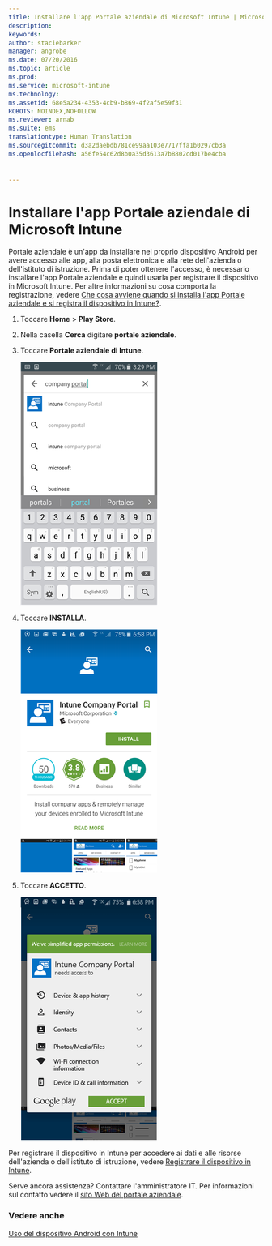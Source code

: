 ```yaml
---
title: Installare l'app Portale aziendale di Microsoft Intune | Microsoft Intune
description: 
keywords: 
author: staciebarker
manager: angrobe
ms.date: 07/20/2016
ms.topic: article
ms.prod: 
ms.service: microsoft-intune
ms.technology: 
ms.assetid: 68e5a234-4353-4cb9-b869-4f2af5e59f31
ROBOTS: NOINDEX,NOFOLLOW
ms.reviewer: arnab
ms.suite: ems
translationtype: Human Translation
ms.sourcegitcommit: d3a2daebdb781ce99aa103e7717ffa1b0297cb3a
ms.openlocfilehash: a56fe54c62d8b0a35d3613a7b8802cd017be4cba


---
```



# Installare l'app Portale aziendale di Microsoft Intune

Portale aziendale è un'app da installare nel proprio dispositivo Android per avere accesso alle app, alla posta elettronica e alla rete dell'azienda o dell'istituto di istruzione.  Prima di poter ottenere l'accesso, è necessario installare l'app Portale aziendale e quindi usarla per registrare il dispositivo in Microsoft Intune. Per altre informazioni su cosa comporta la registrazione, vedere [Che cosa avviene quando si installa l'app Portale aziendale e si registra il dispositivo in Intune?](what-happens-if-you-install-the-company-portal-app-and-enroll-your-device-in-intune-android.md).

1.  Toccare **Home** &gt; **Play Store**.

2.  Nella casella **Cerca** digitare **portale aziendale**.

3.  Toccare **Portale aziendale di Intune**.

    ![android-search-company-portal](./media/and-cpinstall-1-search-cp.png)

4.  Toccare **INSTALLA**.

    ![android-install-company-portal](./media/and-cpinstall-2-install.png)

5.  Toccare **ACCETTO**.

    ![android-accept-company-portal-terms](./media/and-cpinstall-3-cp-accept.png)

Per registrare il dispositivo in Intune per accedere ai dati e alle risorse dell'azienda o dell'istituto di istruzione, vedere [Registrare il dispositivo in Intune](enroll-your-device-in-Intune-android.md).

Serve ancora assistenza? Contattare l'amministratore IT. Per informazioni sul contatto vedere il [sito Web del portale aziendale](http://portal.manage.microsoft.com).

### Vedere anche
[Uso del dispositivo Android con Intune](using-your-android-device-with-intune.md)



<!--HONumber=Aug16_HO4-->


